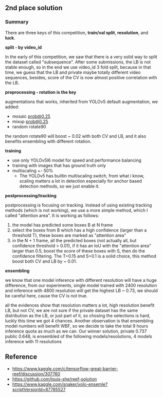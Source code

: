 ## 2nd place solution

### Summary

There are three keys of this competition, **train/val split**, **resolution**, and **luck**.



**split - by video_id**

In the early of this competition, we saw that there is a very solid way to split the dataset called "subsequence". After some submissions, the LB is not stable enough, so in the end we use video_id 3 fold split, because in that time, we guess that the LB and private maybe totally different video sequences, besides, score of the CV is now almost positive correlation with the LB.



**preprocessing - rotation is the key**

augmentations that works, inherited from YOLOv5 default augmentation, we added:

* mosaic prob@0.25
* mixup prob@0.25
* random rotate90

the random rotate90 will boost ~ 0.02 with both CV and LB, and it also benefits ensembling with different rotation.



**training**

* use only YOLOv5l6 model for speed and performance balancing
* training with images that has ground truth only
* multiscaling +- 50%
  * The YOLOv5 has builtin multiscaling switch, from what i know, scaling matters a lot in detection especially for anchor based detection methods, so we just enable it.



**postprocessing/tracking**

postprocessing is focusing on tracking. Instead of using existing tracking methods (which is not working), we use a more simple method, which I called "attention area". It is working as follows:

1. the model has predicted some boxes B at N frame
2. select the boxes from B which has a high confidence (larger than a threshold T), these boxes are marked as "attention area"
3. in the N + 1 frame, all the predicted boxes (not actually all, but confidence threshold > 0.01), if it has an IoU with the "attention area" larger than 0.5, boost the score of these boxes with S, then do the confidence filtering. The T=0.15 and S=0.1 is a solid choice, this method boost both CV and LB by ~ 0.01.





**ensembling**

we know that one model inference with different resolution will have a huge difference, from our experiments, single model trained with 2400 resolution and inference with 4800 resolution will get the highest LB ~ 0.73, we should be careful here, cause the CV is not true.

all the evidences show that resolution matters a lot, high resolution benefit LB, but not CV, we are not sure if the private dataset has the same distribution as the LB, or just part of it, so chosing the selections is hard, luckly this time we got 4 chances. Another observation is that ensembling model numbers will benefit WBF, so we decide to take the total 9 hours inference quota as much as we can. Our winner solution, private 0.737 public 0.648, is ensembled of the following models/resolutions, 4 models inference with 11 resolutions





## Reference

* https://www.kaggle.com/c/tensorflow-great-barrier-reef/discussion/307760
* https://github.com/louis-she/reef-solution
* https://www.kaggle.com/snaker/yolo-ensemle?scriptVersionId=87785527







